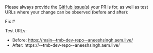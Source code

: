 Please always provide the [GitHub issue(s)](../issues) your PR is for, as well as test URLs where your change can be observed (before and after):

Fix #<gh-issue-id>

Test URLs:
- Before: https://main--tmb-dev-repo--aneeshsingh.aem.live/
- After: https://<branch>--tmb-dev-repo--aneeshsingh.aem.live/
